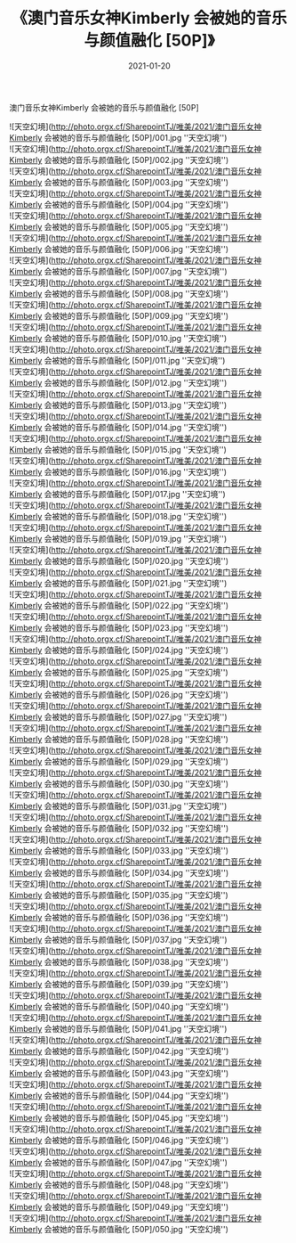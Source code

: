 ﻿---
layout: post
title:  《澳门音乐女神Kimberly 会被她的音乐与颜值融化 [50P]》
date:   2021-01-20
img: http://photo.orgx.cf/SharepointTJ/唯美/2021/澳门音乐女神Kimberly 会被她的音乐与颜值融化 [50P]/000.jpg
categories: [美女, 清纯, 唯美]
---

澳门音乐女神Kimberly 会被她的音乐与颜值融化 [50P]



![天空幻境](http://photo.orgx.cf/SharepointTJ/唯美/2021/澳门音乐女神Kimberly 会被她的音乐与颜值融化 [50P]/001.jpg ''天空幻境'') <br>
![天空幻境](http://photo.orgx.cf/SharepointTJ/唯美/2021/澳门音乐女神Kimberly 会被她的音乐与颜值融化 [50P]/002.jpg ''天空幻境'') <br>
![天空幻境](http://photo.orgx.cf/SharepointTJ/唯美/2021/澳门音乐女神Kimberly 会被她的音乐与颜值融化 [50P]/003.jpg ''天空幻境'') <br>
![天空幻境](http://photo.orgx.cf/SharepointTJ/唯美/2021/澳门音乐女神Kimberly 会被她的音乐与颜值融化 [50P]/004.jpg ''天空幻境'') <br>
![天空幻境](http://photo.orgx.cf/SharepointTJ/唯美/2021/澳门音乐女神Kimberly 会被她的音乐与颜值融化 [50P]/005.jpg ''天空幻境'') <br>
![天空幻境](http://photo.orgx.cf/SharepointTJ/唯美/2021/澳门音乐女神Kimberly 会被她的音乐与颜值融化 [50P]/006.jpg ''天空幻境'') <br>
![天空幻境](http://photo.orgx.cf/SharepointTJ/唯美/2021/澳门音乐女神Kimberly 会被她的音乐与颜值融化 [50P]/007.jpg ''天空幻境'') <br>
![天空幻境](http://photo.orgx.cf/SharepointTJ/唯美/2021/澳门音乐女神Kimberly 会被她的音乐与颜值融化 [50P]/008.jpg ''天空幻境'') <br>
![天空幻境](http://photo.orgx.cf/SharepointTJ/唯美/2021/澳门音乐女神Kimberly 会被她的音乐与颜值融化 [50P]/009.jpg ''天空幻境'') <br>
![天空幻境](http://photo.orgx.cf/SharepointTJ/唯美/2021/澳门音乐女神Kimberly 会被她的音乐与颜值融化 [50P]/010.jpg ''天空幻境'') <br>
![天空幻境](http://photo.orgx.cf/SharepointTJ/唯美/2021/澳门音乐女神Kimberly 会被她的音乐与颜值融化 [50P]/011.jpg ''天空幻境'') <br>
![天空幻境](http://photo.orgx.cf/SharepointTJ/唯美/2021/澳门音乐女神Kimberly 会被她的音乐与颜值融化 [50P]/012.jpg ''天空幻境'') <br>
![天空幻境](http://photo.orgx.cf/SharepointTJ/唯美/2021/澳门音乐女神Kimberly 会被她的音乐与颜值融化 [50P]/013.jpg ''天空幻境'') <br>
![天空幻境](http://photo.orgx.cf/SharepointTJ/唯美/2021/澳门音乐女神Kimberly 会被她的音乐与颜值融化 [50P]/014.jpg ''天空幻境'') <br>
![天空幻境](http://photo.orgx.cf/SharepointTJ/唯美/2021/澳门音乐女神Kimberly 会被她的音乐与颜值融化 [50P]/015.jpg ''天空幻境'') <br>
![天空幻境](http://photo.orgx.cf/SharepointTJ/唯美/2021/澳门音乐女神Kimberly 会被她的音乐与颜值融化 [50P]/016.jpg ''天空幻境'') <br>
![天空幻境](http://photo.orgx.cf/SharepointTJ/唯美/2021/澳门音乐女神Kimberly 会被她的音乐与颜值融化 [50P]/017.jpg ''天空幻境'') <br>
![天空幻境](http://photo.orgx.cf/SharepointTJ/唯美/2021/澳门音乐女神Kimberly 会被她的音乐与颜值融化 [50P]/018.jpg ''天空幻境'') <br>
![天空幻境](http://photo.orgx.cf/SharepointTJ/唯美/2021/澳门音乐女神Kimberly 会被她的音乐与颜值融化 [50P]/019.jpg ''天空幻境'') <br>
![天空幻境](http://photo.orgx.cf/SharepointTJ/唯美/2021/澳门音乐女神Kimberly 会被她的音乐与颜值融化 [50P]/020.jpg ''天空幻境'') <br>
![天空幻境](http://photo.orgx.cf/SharepointTJ/唯美/2021/澳门音乐女神Kimberly 会被她的音乐与颜值融化 [50P]/021.jpg ''天空幻境'') <br>
![天空幻境](http://photo.orgx.cf/SharepointTJ/唯美/2021/澳门音乐女神Kimberly 会被她的音乐与颜值融化 [50P]/022.jpg ''天空幻境'') <br>
![天空幻境](http://photo.orgx.cf/SharepointTJ/唯美/2021/澳门音乐女神Kimberly 会被她的音乐与颜值融化 [50P]/023.jpg ''天空幻境'') <br>
![天空幻境](http://photo.orgx.cf/SharepointTJ/唯美/2021/澳门音乐女神Kimberly 会被她的音乐与颜值融化 [50P]/024.jpg ''天空幻境'') <br>
![天空幻境](http://photo.orgx.cf/SharepointTJ/唯美/2021/澳门音乐女神Kimberly 会被她的音乐与颜值融化 [50P]/025.jpg ''天空幻境'') <br>
![天空幻境](http://photo.orgx.cf/SharepointTJ/唯美/2021/澳门音乐女神Kimberly 会被她的音乐与颜值融化 [50P]/026.jpg ''天空幻境'') <br>
![天空幻境](http://photo.orgx.cf/SharepointTJ/唯美/2021/澳门音乐女神Kimberly 会被她的音乐与颜值融化 [50P]/027.jpg ''天空幻境'') <br>
![天空幻境](http://photo.orgx.cf/SharepointTJ/唯美/2021/澳门音乐女神Kimberly 会被她的音乐与颜值融化 [50P]/028.jpg ''天空幻境'') <br>
![天空幻境](http://photo.orgx.cf/SharepointTJ/唯美/2021/澳门音乐女神Kimberly 会被她的音乐与颜值融化 [50P]/029.jpg ''天空幻境'') <br>
![天空幻境](http://photo.orgx.cf/SharepointTJ/唯美/2021/澳门音乐女神Kimberly 会被她的音乐与颜值融化 [50P]/030.jpg ''天空幻境'') <br>
![天空幻境](http://photo.orgx.cf/SharepointTJ/唯美/2021/澳门音乐女神Kimberly 会被她的音乐与颜值融化 [50P]/031.jpg ''天空幻境'') <br>
![天空幻境](http://photo.orgx.cf/SharepointTJ/唯美/2021/澳门音乐女神Kimberly 会被她的音乐与颜值融化 [50P]/032.jpg ''天空幻境'') <br>
![天空幻境](http://photo.orgx.cf/SharepointTJ/唯美/2021/澳门音乐女神Kimberly 会被她的音乐与颜值融化 [50P]/033.jpg ''天空幻境'') <br>
![天空幻境](http://photo.orgx.cf/SharepointTJ/唯美/2021/澳门音乐女神Kimberly 会被她的音乐与颜值融化 [50P]/034.jpg ''天空幻境'') <br>
![天空幻境](http://photo.orgx.cf/SharepointTJ/唯美/2021/澳门音乐女神Kimberly 会被她的音乐与颜值融化 [50P]/035.jpg ''天空幻境'') <br>
![天空幻境](http://photo.orgx.cf/SharepointTJ/唯美/2021/澳门音乐女神Kimberly 会被她的音乐与颜值融化 [50P]/036.jpg ''天空幻境'') <br>
![天空幻境](http://photo.orgx.cf/SharepointTJ/唯美/2021/澳门音乐女神Kimberly 会被她的音乐与颜值融化 [50P]/037.jpg ''天空幻境'') <br>
![天空幻境](http://photo.orgx.cf/SharepointTJ/唯美/2021/澳门音乐女神Kimberly 会被她的音乐与颜值融化 [50P]/038.jpg ''天空幻境'') <br>
![天空幻境](http://photo.orgx.cf/SharepointTJ/唯美/2021/澳门音乐女神Kimberly 会被她的音乐与颜值融化 [50P]/039.jpg ''天空幻境'') <br>
![天空幻境](http://photo.orgx.cf/SharepointTJ/唯美/2021/澳门音乐女神Kimberly 会被她的音乐与颜值融化 [50P]/040.jpg ''天空幻境'') <br>
![天空幻境](http://photo.orgx.cf/SharepointTJ/唯美/2021/澳门音乐女神Kimberly 会被她的音乐与颜值融化 [50P]/041.jpg ''天空幻境'') <br>
![天空幻境](http://photo.orgx.cf/SharepointTJ/唯美/2021/澳门音乐女神Kimberly 会被她的音乐与颜值融化 [50P]/042.jpg ''天空幻境'') <br>
![天空幻境](http://photo.orgx.cf/SharepointTJ/唯美/2021/澳门音乐女神Kimberly 会被她的音乐与颜值融化 [50P]/043.jpg ''天空幻境'') <br>
![天空幻境](http://photo.orgx.cf/SharepointTJ/唯美/2021/澳门音乐女神Kimberly 会被她的音乐与颜值融化 [50P]/044.jpg ''天空幻境'') <br>
![天空幻境](http://photo.orgx.cf/SharepointTJ/唯美/2021/澳门音乐女神Kimberly 会被她的音乐与颜值融化 [50P]/045.jpg ''天空幻境'') <br>
![天空幻境](http://photo.orgx.cf/SharepointTJ/唯美/2021/澳门音乐女神Kimberly 会被她的音乐与颜值融化 [50P]/046.jpg ''天空幻境'') <br>
![天空幻境](http://photo.orgx.cf/SharepointTJ/唯美/2021/澳门音乐女神Kimberly 会被她的音乐与颜值融化 [50P]/047.jpg ''天空幻境'') <br>
![天空幻境](http://photo.orgx.cf/SharepointTJ/唯美/2021/澳门音乐女神Kimberly 会被她的音乐与颜值融化 [50P]/048.jpg ''天空幻境'') <br>
![天空幻境](http://photo.orgx.cf/SharepointTJ/唯美/2021/澳门音乐女神Kimberly 会被她的音乐与颜值融化 [50P]/049.jpg ''天空幻境'') <br>
![天空幻境](http://photo.orgx.cf/SharepointTJ/唯美/2021/澳门音乐女神Kimberly 会被她的音乐与颜值融化 [50P]/050.jpg ''天空幻境'') <br>
